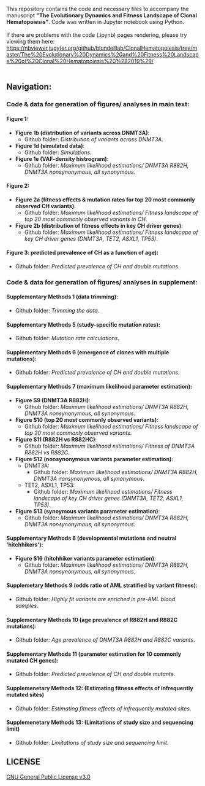 This repository contains the code and necessary files to accompany the manuscript **"The Evolutionary Dynamics and Fitness Landscape of Clonal Hematopoiesis"**.  Code was written in Jupyter notebook using Python. 
<br>
<br>
If there are problems with the code (.ipynb) pages rendering, please try viewing them here: https://nbviewer.jupyter.org/github/blundelllab/ClonalHematopoiesis/tree/master/The%20Evolutionary%20Dynamics%20and%20Fitness%20Landscape%20of%20Clonal%20Hematopoiesis%20%282019%29/
<br>
<br>
## Navigation: 
### Code & data for generation of figures/ analyses in main text:
#### Figure 1:
- **Figure 1b (distribution of variants across DNMT3A)**:
  - Github folder: *Distribution of variants across DNMT3A*.
- **Figure 1d (simulated data)**:
  - Github folder: *Simulations*.
- **Figure 1e (VAF-density histrogram)**: 
  - Github folder: *Maximum likelihood estimations/ DNMT3A R882H, DNMT3A nonsynonymous, all synonymous*.
#### Figure 2:
- **Figure 2a (fitness effects & mutation rates for top 20 most commonly observed CH variants)**:
  - Github folder: *Maximum likelihood estimations/ Fitness landscape of top 20 most commonly observed variants in CH*.
- **Figure 2b (distribution of fitness effects in key CH driver genes)**:
  - Github folder: *Maximum likelihood estimations/ Fitness landscape of key CH driver genes (DNMT3A, TET2, ASXL1, TP53)*.
#### Figure 3: predicted prevalence of CH as a function of age):
  - Github folder: *Predicted prevalence of CH and double mutations*.

### Code & data for generation of figures/ analyses in supplement:
#### Supplementary Methods 1 (data trimming):
- Github folder: *Trimming the data*.
#### Supplementary Methods 5 (study-specific mutation rates):
- Github folder: *Mutation rate calculations*.
#### Supplementary Methods 6 (emergence of clones with multiple mutations):
- Github folder: *Predicted prevalence of CH and double mutations*.
#### Supplementary Methods 7 (maximum likelihood parameter estimation):
- **Figure S9 (DNMT3A R882H)**:
  - Github folder: *Maximum likelihood estimations/ DNMT3A R882H, DNMT3A nonsynonymous, all synonymous*.
- **Figure S10 (top 20 most commonly observed variants)**:
  - Github folder: *Maximum likelihood estimations/ Fitness landscape of top 20 most commonly observed variants*.
- **Figure S11 (R882H vs R882HC)**:
  - Github folder: *Maximum likelihood estimations/ Fitness of DNMT3A R882H vs R882C*.
- **Figure S12 (nonsynonymous variants parameter estimation)**:
  - DNMT3A:
    - Github folder: *Maximum likelihood estimations/ DNMT3A R882H, DNMT3A nonsynonymous, all synonymous*.
  - TET2, ASXL1, TP53:
    - Github folder: *Maximum likelihood estimations/ Fitness landscape of key CH driver genes (DNMT3A, TET2, ASXL1, TP53)*.
- **Figure S13 (synoymous variants parameter estimation)**:
   - Github folder: *Maximum likelihood estimations/ DNMT3A R882H, DNMT3A nonsynonymous, all synonymous*.
#### Supplementary Methods 8 (developmental mutations and neutral 'hitchhikers'):
- **Figure S16 (hitchhiker variants parameter estimation)**:
  - Github folder: *Maximum likelihood estimations/ DNMT3A R882H, DNMT3A nonsynonymous, all synonymous*.
#### Supplemetary Methods 9 (odds ratio of AML stratified by variant fitness):
- Github folder: *Highly fit variants are enriched in pre-AML blood samples*.
#### Supplementary Methods 10 (age prevalence of R882H and R882C mutations):
- Github folder: *Age prevalence of DNMT3A R882H and R882C variants*.
#### Supplementary Methods 11 (parameter estimation for 10 commonly mutated CH genes):
- Github folder: *Predicted prevalence of CH and double mutants*.
#### Supplemenetary Methods 12: (Estimating fitness effects of infrequently mutated sites)
- Github folder: *Estimating fitness effects of infrequently mutated sites*.
#### Supplemenetary Methods 13: (Limitations of study size and sequencing limit)
- Github folder: *Limitations of study size and sequencing limit*.

## LICENSE
[GNU General Public License v3.0](https://choosealicense.com/licenses/gpl-3.0/)
